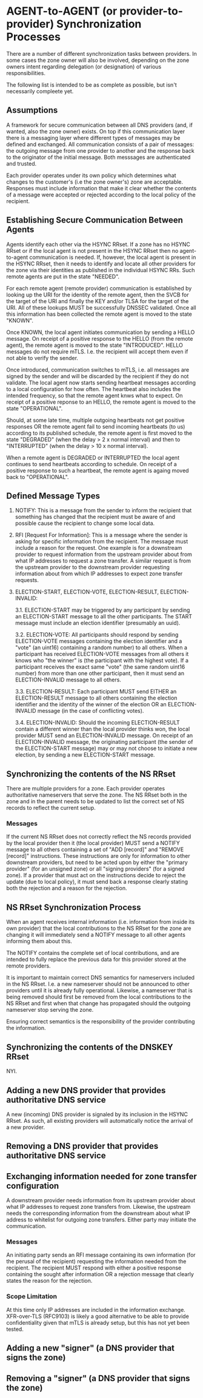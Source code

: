 # AGENT-to-AGENT (or provider-to-provider) Synchronization Processes

There are a number of different synchronization tasks between providers. In some cases the zone owner will also be involved, depending on the zone owners intent regarding delegation (or designation) of various responsibilities.

The following list is intended to be as complete as possible, but isn't necessarily compleete yet.

## Assumptions

A framework for secure communication between all DNS providers (and,
if wanted, also the zone owner) exists. On top if this communication
layer there is a messaging layer where different types of messages may
be defined and exchanged. All communication consists of a pair of
messages: the outgoing message from one provider to another and the
response back to the originator of the initial message. Both messsages
are authenticated and trusted.

Each provider operates under its own policy which determines what
changes to the customer's (i.e the zone owner's) zone are acceptable.
Responses must include information that make it clear whether the
contents of a message were accepted or rejected according to the local
policy of the recipient.

## Establishing Secure Communication Between Agents

Agents identify each other via the HSYNC RRset. If a zone has no HSYNC
RRset or if the local agent is not present in the HSYNC RRset then no
agent-to-agent communication is needed. If, however, the local agent
is present in the HSYNC RRset, then it needs to identify and locate
all other providers for the zone via their identities as published in
the individual HSYNC RRs. Such remote agents are put in the state
"NEEDED".

For each remote agent (remote provider) communication is established
by looking up the URI for the identity of the remote agent, then the
SVCB for the target of the URI and finally the KEY and/or TLSA for the
target of the URI. All of these lookups MUST be successfully DNSSEC
validated. Once all this information has been collected the remote
agent is moved to the state "KNOWN".

Once KNOWN, the local agent initiates communication by sending a HELLO
message. On receipt of a positive response to the HELLO (from the
remote agent), the remote agent is moved to the state "INTRODUCED".
HELLO messages do not require mTLS. I.e. the recipient will accept
them even if not able to verify the sender.

Once introduced, communication switches to mTLS, i.e. all messages are
signed by the sender and will be discarded by the recipient if they do
not validate. The local agent now starts sending heartbeat messages
according to a local configuration for how often. The heartbeat also
includes the intended frequency, so that the remote agent knws what to
expect. On receipt of a positive reponse to an HELLO, the remote agent
is moved to the state "OPERATIONAL".

Should, at some late time, multiple outgoing heartbeats not get
positive responses OR the remote agent fail to send incoming
heartbeats (to us) according to its published schedule, the remote
agent is first moved to the state "DEGRADED" (when the delay > 2 x
normal interval) and then to "INTERRUPTED" (when the delay > 10 x
normal interval).

When a remote agent is DEGRADED or INTERRUPTED the local agent
continues to send heartbeats according to schedule. On receipt of a
positive response to such a heartbeat, the remote agent is againg
moved back to "OPERATIONAL".

## Defined Message Types

   1. NOTIFY: This is a message from the sender to inform the
      recipient that something has changed that the recipient must be aware
      of and possible cause the recipient to change some local data.

   2. RFI [Request For Information]: This is a message where the
      sender is asking for specific information from the recipient. The
      message must include a reason for the request. One example is for a
      downstream provider to request information from the upstream provider
      about from what IP addresses to request a zone transfer. A similar
      request is from the upstream provider to the downstream provider
      requesting information about from which IP addresses to expect zone
      transfer requests.

   3. ELECTION-START, ELECTION-VOTE, ELECTION-RESULT, ELECTION-INVALID: 

      3.1. ELECTION-START may be triggered by any participant by
           sending an ELECTION-START message to all the other participants. The
           START message must include an election identifier (presumably an
           uuid).

      3.2. ELECTION-VOTE: All participants should respond by sending
           ELECTION-VOTE messages containing the election identifier and a "vote"
           (an uint16) containing a random number) to all others. When a
           participant has received ELECTION-VOTE messages from all others it
           knows who "the winner" is (the participant with the highest vote). If
           a participant receives the exact same "vote" (the same random uint16
           number) from more than one other participant, then it must send an
           ELECTION-INVALID message to all others.

      3.3. ELECTION-RESULT: Each participant MUST send EITHER an
           ELECTION-RESULT message to all others containing the election
           identifier and the identity of the winner of the election OR an
           ELECTION-INVALID message (in the case of conflicting votes).

      3.4. ELECTION-INVALID: Should the incoming ELECTION-RESULT
           contain a different winner than the local provider thinks won, the
           local provider MUST send an ELECTION-INVALID message. On receipt of an
           ELECTION-INVALID message, the originating participant (the sender of
           the ELECTION-START message) may or may not choose to initiate a new
           election, by sending a new ELECTION-START message.

## Synchronizing the contents of the NS RRset

There are multiple providers for a zone. Each provider operates
authoritative nameservers that serve the zone. The NS RRset both in
the zone and in the parent needs to be updated to list the correct set
of NS records to reflect the current setup.

### Messages

If the current NS RRset does not correctly reflect the NS records
provided by the local provider then it (the local provider) MUST send
a NOTIFY message to all others containing a set of "ADD [record]" and
"REMOVE [record]" instructions. These instructions are only for
information to other downstream providers, but need to be acted upon
by either the "primary provider" (for an unsigned zone) or all
"signing providers" (for a signed zone). If a provider that must act
on the instructions decide to reject the update (due to local policy),
it must send back a response clearly stating both the rejection and a
reason for the rejection.

## NS RRset Synchronization Process

When an agent receives internal information (i.e. information from
inside its own provider) that the local contributions to the NS RRset
for the zone are changing it will immediately send a NOTIFY message to
all other agents informing them about this.

The NOTIFY contains the complete set of local contributions, and are
intended to fully replace the previous data for this provider stored
at the remote providers.

It is important to maintain correct DNS semantics for nameservers
included in the NS RRset. I.e. a new nameserver should not be
announced to other providers until it is already fully operational.
Likewise, a nameserver that is being removed should first be removed
from the local contributions to the NS RRset and first when that
change has propagated should the outgoing nameserver stop serving the
zone.

Ensuring correct semantics is the responsibility of the provider
contributing the information.

## Synchronizing the contents of the DNSKEY RRset

NYI.

## Adding a new DNS provider that provides authoritative DNS service 

A new (incoming) DNS provider is signaled by its inclusion in the
HSYNC RRset. As such, all existing providers will automatically notice
the arrival of a new provider.

## Removing a DNS provider that provides authoritative DNS service 

## Exchanging information needed for zone transfer configuration

A downstream provider needs information from its upstream provider
about what IP addresses to request zone transfers from. Likewise, the
upstream needs the corresponding information from the downstream about
what IP address to whitelist for outgoing zone transfers. Either party
may initiate the communication.

### Messages

An initiating party sends an RFI message containing its own
information (for the perusal of the recipient) requesting the
information needed from the recipient. The recipient MUST respond with
either a positive response containing the sought after information OR
a rejection message that clearly states the reason for the rejection.

### Scope Limitation

At this time only IP addresses are included in the information
exchange. XFR-over-TLS (RFC9103) is likely a good alternative to be
able to provide confidentiality given that mTLS is already setup, but
this has not yet been tested.

## Adding a new "signer" (a DNS provider that signs the zone) 

## Removing a "signer" (a DNS provider that signs the zone) 

